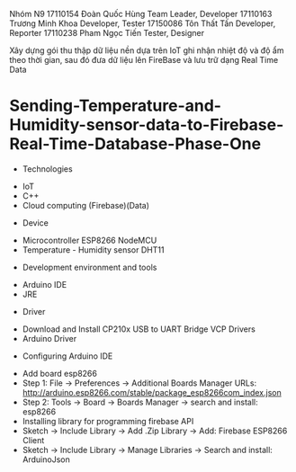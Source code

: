 Nhóm N9
  17110154  Đoàn Quốc Hùng  Team Leader,  Developer
  17110163  Trương Minh Khoa  Developer, Tester
  17150086  Tôn Thất Tấn  Developer, Reporter
  17110238  Pham Ngọc Tiến  Tester, Designer

Xây dựng gói thu thập dữ liệu nền dựa trên IoT ghi nhận nhiệt độ và độ ẩm theo
thời gian, sau đó đưa dữ liệu lên FireBase và lưu trữ dạng Real Time Data

# Sending-Temperature-and-Humidity-sensor-data-to-Firebase-Real-Time-Database-Phase-One
+ Technologies
- IoT
- C++
- Cloud computing (Firebase)(Data)

+ Device
- Microcontroller ESP8266 NodeMCU
- Temperature - Humidity sensor DHT11

+ Development environment and tools
- Arduino IDE
- JRE

+ Driver
- Download and Install CP210x USB to UART Bridge VCP Drivers
- Arduino Driver

+ Configuring Arduino IDE
- Add board esp8266
- Step 1: File -> Preferences -> Additional Boards Manager URLs: http://arduino.esp8266.com/stable/package_esp8266com_index.json
- Step 2: Tools -> Board -> Boards Manager -> search and install: esp8266
- Installing library for programming firebase API
- Sketch -> Include Library -> Add .Zip Library -> Add: Firebase ESP8266 Client
- Sketch -> Include Library -> Manage Libraries -> Search and install: ArduinoJson